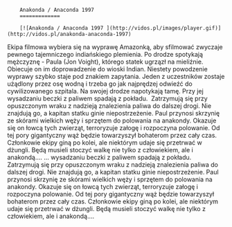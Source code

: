 
        Anakonda / Anaconda 1997 
        =============
        
        [![Anakonda / Anaconda 1997 ](http://vidos.pl/images/player.gif)](http://vidos.pl/anakonda-anaconda-1997)
        
        
 Ekipa filmowa wybiera się na wyprawę Amazonką, aby sfilmować zwyczaje pewnego tajemniczego indiańskiego plemienia. Po drodze spotykają mężczyznę - Paula (Jon Voight), którego statek ugrzązł na mieliźnie. Obiecuje on im doprowadzenie do wioski Indian. Niestety powodzenie wyprawy szybko staje pod znakiem zapytania. Jeden z uczestników zostaje użądlony przez osę wodną i trzeba go jak najprędzej odwieźć do cywilizowanego szpitala. Na swojej drodze napotykają tamę. Przy jej wysadzaniu beczki z paliwem spadają z pokładu.  Zatrzymują się przy opuszczonym wraku z nadzieją znalezienia paliwa do dalszej drogi. Nie znajdują go, a kapitan statku ginie niepostrzeżenie. Paul przynosi skrzynię ze skórami wielkich węży i sprzętem do polowania na anakondy. Okazuje się on łowcą tych zwierząt, terroryzuje załogę i rozpoczyna polowanie. Od tej pory gigantyczny wąż będzie towarzyszył bohaterom przez cały czas. Członkowie ekipy giną po kolei, ale niektórym udaje się przetrwać w dżungli. Będą musieli stoczyć walkę nie tylko z człowiekiem, ale i anakondą....   ... wysadzaniu beczki z paliwem spadają z pokładu.  Zatrzymują się przy opuszczonym wraku z nadzieją znalezienia paliwa do dalszej drogi. Nie znajdują go, a kapitan statku ginie niepostrzeżenie. Paul przynosi skrzynię ze skórami wielkich węży i sprzętem do polowania na anakondy. Okazuje się on łowcą tych zwierząt, terroryzuje załogę i rozpoczyna polowanie. Od tej pory gigantyczny wąż będzie towarzyszył bohaterom przez cały czas. Członkowie ekipy giną po kolei, ale niektórym udaje się przetrwać w dżungli. Będą musieli stoczyć walkę nie tylko z człowiekiem, ale i anakondą....
    
